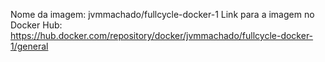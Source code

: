 Nome da imagem: jvmmachado/fullcycle-docker-1
Link para a imagem no Docker Hub: https://hub.docker.com/repository/docker/jvmmachado/fullcycle-docker-1/general